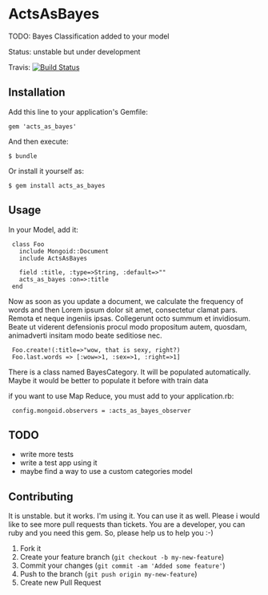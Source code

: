# ActsAsBayes

TODO: Bayes Classification added to your model

Status: unstable but under development

Travis:
[![Build Status](https://secure.travis-ci.org/vpereira/acts_as_bayes.png)](http://travis-ci.org/vpereira/acts_as_bayes)

## Installation

Add this line to your application's Gemfile:

    gem 'acts_as_bayes'

And then execute:

    $ bundle

Or install it yourself as:

    $ gem install acts_as_bayes

## Usage

In your Model, add it:

     class Foo
       include Mongoid::Document
       include ActsAsBayes
       
       field :title, :type=>String, :default=>""
       acts_as_bayes :on=>:title
     end

Now as soon as you update a document, we calculate the frequency of
words and then Lorem ipsum dolor sit amet, consectetur clamat pars.
Remota et neque ingeniis ipsas. Collegerunt octo summum et invidiosum.
Beate ut viderent defensionis procul modo propositum autem, quosdam,
animadverti insitam modo beate seditiose nec. 

     Foo.create!(:title=>"wow, that is sexy, right?)
     Foo.last.words => [:wow=>1, :sex=>1, :right=>1]

There is a class named BayesCategory. It will be populated
automatically. Maybe it would be better to populate it before with train
data

if you want to use Map Reduce, you must add to your application.rb:

     config.mongoid.observers = :acts_as_bayes_observer

## TODO

* write more tests
* write a test app using it
* maybe find a way to use a custom categories model

## Contributing

It is unstable. but it works. I'm using it. You can use it as well. 
Please i would like to see more pull requests than tickets. You are a
developer, you can ruby and you need this gem. So, please help us to
help you :-) 

 
1. Fork it
2. Create your feature branch (`git checkout -b my-new-feature`)
3. Commit your changes (`git commit -am 'Added some feature'`)
4. Push to the branch (`git push origin my-new-feature`)
5. Create new Pull Request
